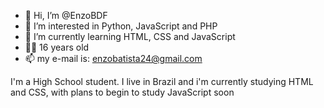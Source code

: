 - 👋 Hi, I’m @EnzoBDF
- 👀 I’m interested in Python, JavaScript and PHP
- 🌱 I’m currently learning HTML, CSS and JavaScript
- 🙎‍♂️ 16 years old
- 📫 my e-mail is: enzobatista24@gmail.com

I'm a High School student. I live in Brazil and i'm currently studying HTML and CSS, with plans to begin to study JavaScript soon
<!---
EnzoBDF/EnzoBDF is a ✨ special ✨ repository because its `README.md` (this file) appears on your GitHub profile.
You can click the Preview link to take a look at your changes.
--->
